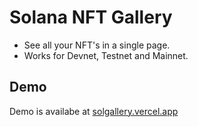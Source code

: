 # Solana NFT Gallery
  - See all your NFT's in a single page.
  - Works for Devnet, Testnet and Mainnet.

## Demo
 Demo is availabe at [solgallery.vercel.app](https://solgallery.vercel.app)


